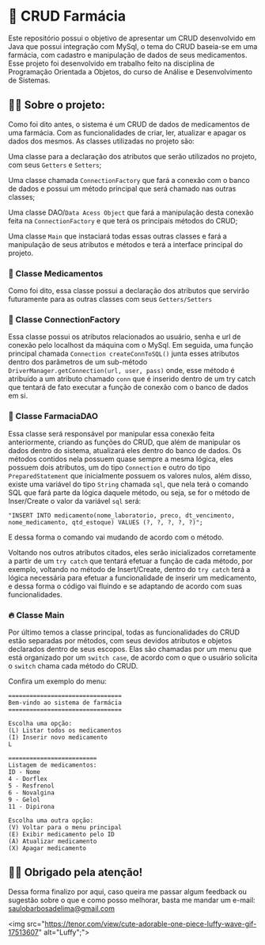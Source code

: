 
# 🤒 CRUD Farmácia
Este repositório possui o objetivo de apresentar um CRUD desenvolvido em Java que possui integração com MySql, o tema do CRUD baseia-se em uma farmácia, com cadastro e manipulação de dados de seus medicamentos. Esse projeto foi desenvolvido em trabalho feito na disciplina de Programação Orientada a Objetos, do curso de Análise e Desenvolvimento de Sistemas.


## 👨‍💻 Sobre o projeto: 

Como foi dito antes, o sistema é um CRUD de dados de medicamentos de uma farmácia. Com as funcionalidades de criar, ler, atualizar e apagar os dados dos mesmos. As classes utilizadas no projeto são: 

Uma classe para a declaração dos atributos que serão utilizados no projeto, com seus ```Getters``` e ```Setters```;

Uma classe chamada ```ConnectionFactory``` que fará a conexão com o banco de dados e possui um método principal que será chamado nas outras classes;

Uma classe DAO/```Data Acess Object``` que fará a manipulação desta conexão feita na ```ConnectionFactory``` e que terá os principais métodos do CRUD;

Uma classe ```Main``` que instaciará todas essas outras classes e fará a manipulação de seus atributos e métodos e terá a interface principal do projeto.


### 💊 Classe Medicamentos

Como foi dito, essa classe possui a declaração dos atributos que servirão futuramente para as outras classes
com seus ```Getters/Setters``` 

### 🔌 Classe ConnectionFactory

Essa classe possui os atributos relacionados ao usuário, senha e url de conexão pelo localhost da máquina com o MySql. Em seguida, uma função principal chamada ```Connection createConnToSQL()```  junta esses atributos dentro dos parâmetros de um sub-método ```DriverManager.getConnection(url, user, pass)```
onde, esse método é atribuído a um atributo chamado ```conn``` que é inserido dentro de um try catch que tentará de fato executar a função de conexão com o banco de dados em si.

### 💉 Classe FarmaciaDAO

Essa classe será responsável por manipular essa conexão feita anteriormente, criando as funções do CRUD, que além de manipular os dados dentro do sistema, atualizará eles dentro do banco de dados. Os métodos contidos nela possuem quase sempre a mesma lógica, eles possuem dois atributos, um do tipo ```Connection``` e outro do tipo ```PreparedStatement``` que inicialmente possuem os valores nulos,
além disso, existe uma variável do tipo ```String``` chamada ```sql```, que nela terá o comando SQL que fará parte da lógica daquele método, ou seja, se for o método de Inser/Create o valor da variável ```sql``` será:

```"INSERT INTO medicamento(nome_laboratorio, preco, dt_vencimento, nome_medicamento, qtd_estoque) VALUES (?, ?, ?, ?, ?)";```

E dessa forma o comando vai mudando de acordo com o método.

Voltando nos outros atributos citados, eles serão inicializados corretamente a partir de um ```try catch```
que tentará efetuar a função de cada método, por exemplo, voltando no método de Insert/Create, dentro do ```try catch```
terá a lógica necessária para efetuar a funcionalidade de inserir um medicamento, e dessa forma o código vai fluindo e se adaptando de acordo com suas funcionalidades.

### 🔥 Classe Main

Por último temos a classe principal, todas as funcionalidades do CRUD estão separadas por métodos, com seus devidos atributos e objetos declarados dentro de seus escopos. Elas são chamadas por um menu 
que está organizado por um ```switch case```, de acordo com o que o usuário solicita o ```switch``` chama cada método do CRUD.

Confira um exemplo do menu: 
```
================================
Bem-vindo ao sistema de farmácia
================================

Escolha uma opção: 
(L) Listar todos os medicamentos
(I) Inserir novo medicamento
L

=========================
Listagem de medicamentos: 
ID - Nome
4 - Dorflex
5 - Resfrenol
6 - Novalgina 
9 - Gelol
11 - Dipirona

Escolha uma outra opção: 
(V) Voltar para o menu principal
(E) Exibir medicamento pelo ID
(A) Atualizar medicamento
(X) Apagar medicamento
```

## 🙏🏻 Obrigado pela atenção!

Dessa forma finalizo por aqui, caso queira me passar algum feedback ou sugestão sobre o que e como posso melhorar, basta me mandar um e-mail: saulobarbosadelima@gmail.com

<img src="https://tenor.com/view/cute-adorable-one-piece-luffy-wave-gif-17513607" alt="Luffy";">
